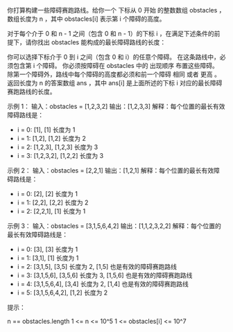 你打算构建一些障碍赛跑路线。给你一个 下标从 0 开始 的整数数组 obstacles ，数组长度为 n ，其中 obstacles[i] 表示第 i 个障碍的高度。

对于每个介于 0 和 n - 1 之间（包含 0 和 n - 1）的下标 i ，在满足下述条件的前提下，请你找出 obstacles 能构成的最长障碍路线的长度：

你可以选择下标介于 0 到 i 之间（包含 0 和 i）的任意个障碍。
在这条路线中，必须包含第 i 个障碍。
你必须按障碍在 obstacles 中的 出现顺序 布置这些障碍。
除第一个障碍外，路线中每个障碍的高度都必须和前一个障碍 相同 或者 更高 。
返回长度为 n 的答案数组 ans ，其中 ans[i] 是上面所述的下标 i 对应的最长障碍赛跑路线的长度。

示例 1：
输入：obstacles = [1,2,3,2]
输出：[1,2,3,3]
解释：每个位置的最长有效障碍路线是：

- i = 0: [1], [1] 长度为 1
- i = 1: [1,2], [1,2] 长度为 2
- i = 2: [1,2,3], [1,2,3] 长度为 3
- i = 3: [1,2,3,2], [1,2,2] 长度为 3

示例 2：
输入：obstacles = [2,2,1]
输出：[1,2,1]
解释：每个位置的最长有效障碍路线是：

- i = 0: [2], [2] 长度为 1
- i = 1: [2,2], [2,2] 长度为 2
- i = 2: [2,2,1], [1] 长度为 1

示例 3：
输入：obstacles = [3,1,5,6,4,2]
输出：[1,1,2,3,2,2]
解释：每个位置的最长有效障碍路线是：

- i = 0: [3], [3] 长度为 1
- i = 1: [3,1], [1] 长度为 1
- i = 2: [3,1,5], [3,5] 长度为 2, [1,5] 也是有效的障碍赛跑路线
- i = 3: [3,1,5,6], [3,5,6] 长度为 3, [1,5,6] 也是有效的障碍赛跑路线
- i = 4: [3,1,5,6,4], [3,4] 长度为 2, [1,4] 也是有效的障碍赛跑路线
- i = 5: [3,1,5,6,4,2], [1,2] 长度为 2

提示：

n == obstacles.length
1 <= n <= 10^5
1 <= obstacles[i] <= 10^7
